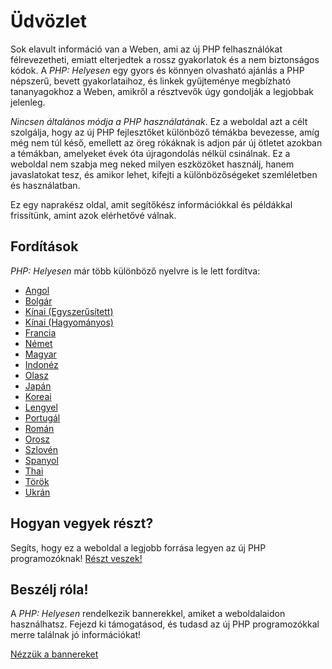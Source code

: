 # Üdvözlet

Sok elavult információ van a Weben, ami az új PHP felhasználókat félrevezetheti, 
emiatt elterjedtek a rossz gyakorlatok és a nem biztonságos kódok. A _PHP: Helyesen_ egy 
gyors és könnyen olvasható ajánlás a PHP népszerű, bevett gyakorlataihoz, és linkek gyűjteménye 
megbízható tananyagokhoz a Weben, amikről a résztvevők úgy gondolják a legjobbak jelenleg.

_Nincsen általános módja a PHP használatának_. Ez a weboldal azt a célt szolgálja, hogy az új PHP 
fejlesztőket különböző témákba bevezesse, amíg még nem túl késő, emellett az öreg rókáknak is adjon pár új 
ötletet azokban a témákban, amelyeket évek óta újragondolás nélkül csinálnak.
Ez a weboldal nem szabja meg neked milyen eszközöket használj, hanem javaslatokat tesz, és
amikor lehet, kifejti a különbözőségeket szemléletben és használatban.

Ez egy naprakész oldal, amit segítőkész információkkal és példákkal frissítünk, amint azok elérhetővé válnak.

## Fordítások

_PHP: Helyesen_ már több különböző nyelvre is le lett fordítva:

* [Angol](http://www.phptherightway.com)
* [Bolgár](http://bg.phptherightway.com/)
* [Kínai (Egyszerűsített)](http://wulijun.github.com/php-the-right-way)
* [Kínai (Hagyományos)](http://laravel-taiwan.github.io/php-the-right-way)
* [Francia](http://eilgin.github.io/php-the-right-way/)
* [Német](http://rwetzlmayr.github.io/php-the-right-way/)
* [Magyar](http://hu.phptherightway.com/)
* [Indonéz](http://id.phptherightway.com/)
* [Olasz](http://it.phptherightway.com/)
* [Japán](http://ja.phptherightway.com)
* [Koreai](http://wafe.github.io/php-the-right-way/)
* [Lengyel](http://pl.phptherightway.com/)
* [Portugál](http://br.phptherightway.com/)
* [Román](https://bgui.github.io/php-the-right-way/)
* [Orosz](http://getjump.github.io/ru-php-the-right-way)
* [Szlovén](http://sl.phptherightway.com)
* [Spanyol](http://phpdevenezuela.github.io/php-the-right-way/)
* [Thai](https://apzentral.github.io/php-the-right-way/)
* [Török](http://hkulekci.github.io/php-the-right-way/)
* [Ukrán](http://iflista.github.com/php-the-right-way/)

## Hogyan vegyek részt?

Segíts, hogy ez a weboldal a legjobb forrása legyen az új PHP programozóknak! [Részt veszek!][1]

## Beszélj róla!

A _PHP: Helyesen_ rendelkezik bannerekkel, amiket a weboldalaidon használhatsz. Fejezd ki támogatásod, és tudasd az új 
PHP programozókkal merre találnak jó információkat!

[Nézzük a bannereket][2]

[1]: https://github.com/mikopet/php-the-right-way/tree/gh-pages
[2]: /banners.html
